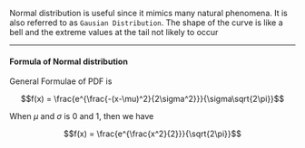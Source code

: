Normal distribution is useful since it mimics many natural phenomena. 
It is also referred to as `Gausian Distribution`. The shape of the curve is like a bell and the extreme values at the tail not likely to occur

---
#### Formula of Normal distribution
General Formulae of PDF is 

$$f(x) = \frac{e^{\frac{-(x-\mu)^2}{2\sigma^2}}}{\sigma\sqrt{2\pi}}$$

When $\mu$ and $\sigma$ is 0 and 1, then we have

$$f(x) = \frac{e^{\frac{x^2}{2}}}{\sqrt{2\pi}}$$